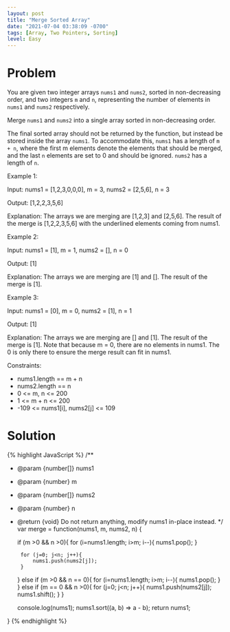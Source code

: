 ```yaml
---
layout: post
title: "Merge Sorted Array"
date: "2021-07-04 03:38:09 -0700"
tags: [Array, Two Pointers, Sorting]
level: Easy
---
```


# Problem

You are given two integer arrays `nums1` and `nums2`, sorted in non-decreasing order, and two integers `m` and `n`, representing the number of elements in `nums1` and `nums2` respectively.

Merge `nums1` and `nums2` into a single array sorted in non-decreasing order.

The final sorted array should not be returned by the function, but instead be stored inside the array `nums1`. To accommodate this, `nums1` has a length of `m + n`, where the first m elements denote the elements that should be merged, and the last `n` elements are set to 0 and should be ignored. `nums2` has a length of `n`.

Example 1:

Input: nums1 = [1,2,3,0,0,0], m = 3, nums2 = [2,5,6], n = 3

Output: [1,2,2,3,5,6]

Explanation: The arrays we are merging are [1,2,3] and [2,5,6].
The result of the merge is [1,2,2,3,5,6] with the underlined elements coming from nums1.

Example 2:

Input: nums1 = [1], m = 1, nums2 = [], n = 0

Output: [1]

Explanation: The arrays we are merging are [1] and [].
The result of the merge is [1].

Example 3:

Input: nums1 = [0], m = 0, nums2 = [1], n = 1

Output: [1]

Explanation: The arrays we are merging are [] and [1].
The result of the merge is [1].
Note that because m = 0, there are no elements in nums1. The 0 is only there to ensure the merge result can fit in nums1.
 

Constraints:

- nums1.length == m + n
- nums2.length == n
- 0 <= m, n <= 200
- 1 <= m + n <= 200
- -109 <= nums1[i], nums2[j] <= 109

# Solution

{% highlight JavaScript %}
/**
 * @param {number[]} nums1
 * @param {number} m
 * @param {number[]} nums2
 * @param {number} n
 * @return {void} Do not return anything, modify nums1 in-place instead.
 */
var merge = function(nums1, m, nums2, n) {
    
    if (m >0 && n >0){
        for (i=nums1.length; i>m; i--){
            nums1.pop();
        }

        for (j=0; j<n; j++){
            nums1.push(nums2[j]);
        }
    } else if (m >0 && n == 0){
        for (i=nums1.length; i>m; i--){
            nums1.pop();
        }
    } else if (m == 0 && n >0){
        for (j=0; j<n; j++){
            nums1.push(nums2[j]);
            nums1.shift();
        }
    }
    
    console.log(nums1);
    nums1.sort((a, b) => a - b);
    return nums1;
    
}
{% endhighlight %}   



